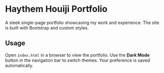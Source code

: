 # Haythem Houiji Portfolio

A sleek single-page portfolio showcasing my work and experience.
The site is built with Bootstrap and custom styles.

## Usage

Open `index.html` in a browser to view the portfolio.
Use the **Dark Mode** button in the navigation bar to switch themes. Your preference is saved automatically.
